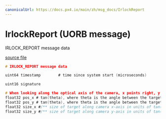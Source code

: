 ```yaml
---
canonicalUrl: https://docs.px4.io/main/zh/msg_docs/IrlockReport
---
```


# IrlockReport (UORB message)

IRLOCK_REPORT message data

[source file](https://github.com/PX4/PX4-Autopilot/blob/release/1.14/msg/IrlockReport.msg)

```c
# IRLOCK_REPORT message data

uint64 timestamp        # time since system start (microseconds)

uint16 signature

# When looking along the optical axis of the camera, x points right, y points down, and z points along the optical axis.
float32 pos_x # tan(theta), where theta is the angle between the target and the camera center of projection in camera x-axis
float32 pos_y # tan(theta), where theta is the angle between the target and the camera center of projection in camera y-axis
float32 size_x #/** size of target along camera x-axis in units of tan(theta) **/
float32 size_y #/** size of target along camera y-axis in units of tan(theta) **/

```

